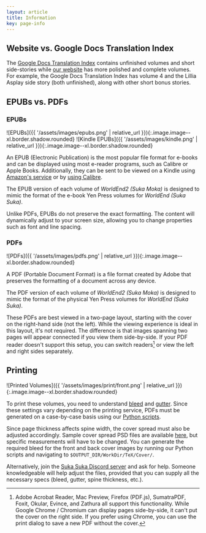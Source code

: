 ```yaml
---
layout: article
title: Information
key: page-info
---
```


## Website vs. Google Docs Translation Index
The [Google Docs Translation Index](https://docs.google.com/document/d/16EOH4sCjJKkgEeGSW4T0kZXWLoove4iBvGZz_hf7xeU/edit) contains unfinished volumes and short side-stories while [our website](http://worldend.github.io/releases.html) has more polished and complete volumes. For example, the Google Docs Translation Index has volume 4 and the Lillia Asplay side story (both unfinished), along with other short bonus stories.

## EPUBs vs. PDFs
### EPUBs
![EPUBs]({{ '/assets/images/epubs.png' | relative_url }}){:.image.image--xl.border.shadow.rounded}
![Kindle EPUBs]({{ '/assets/images/kindle.png' | relative_url }}){:.image.image--xl.border.shadow.rounded}

An EPUB (Electronic Publication) is the most popular file format for e-books and can be displayed using most e-reader programs, such as Calibre or Apple Books. Additionally, they can be sent to be viewed on a Kindle using [Amazon's service](https://www.amazon.com/sendtokindle) or by [using Calibre](https://www.howtogeek.com/539829/how-to-transfer-any-ebook-to-kindle-using-calibre/).

The EPUB version of each volume of *WorldEnd2 (Suka Moka)* is designed to mimic the format of the e-book Yen Press volumes for *WorldEnd (Suka Suka)*.

Unlike PDFs, EPUBs do not preserve the exact formatting. The content will dynamically adjust to your screen size, allowing you to change properties such as font and line spacing.

### PDFs
![PDFs]({{ '/assets/images/pdfs.png' | relative_url }}){:.image.image--xl.border.shadow.rounded}

A PDF (Portable Document Format) is a file format created by Adobe that preserves the formatting of a document across any device.

The PDF version of each volume of *WorldEnd2 (Suka Moka)* is designed to mimic the format of the physical Yen Press volumes for *WorldEnd (Suka Suka)*.

These PDFs are best viewed in a two-page layout, starting with the cover on the right-hand side (not the left). While the viewing experience is ideal in this layout, it's not required. The difference is that images spanning two pages will appear connected if you view them side-by-side. If your PDF reader doesn't support this setup, you can switch readers[^1] or view the left and right sides separately.

[^1]: Adobe Acrobat Reader, Mac Preview, Firefox (PDF.js), SumatraPDF, Foxit, Okular, Evince, and Zathura all support this functionality. While Google Chrome / Chromium can display pages side-by-side, it can't put the cover on the right side. If you prefer using Chrome, you can use the print dialog to save a new PDF without the cover.

## Printing
![Printed Volumes]({{ '/assets/images/print/front.png' | relative_url }}){:.image.image--xl.border.shadow.rounded}

To print these volumes, you need to understand [bleed](https://printing.umn.edu/tools/what-is-bleed.html) and [gutter](https://www.printivity.com/insights/how-to-design-for-gutter-margins). Since these settings vary depending on the printing service, PDFs must be generated on a case-by-case basis using our [Python scripts](https://github.com/WorldEnd/worldend-formatting).

Since page thickness affects spine width, the cover spread must also be adjusted accordingly. Sample cover spread PSD files are available [here](https://drive.google.com/drive/folders/1YEETsnXm3C5z-xG6uzCyq3WWyyrcIvXz?usp=sharing), but specific measurements will have to be changed. You can generate the required bleed for the front and back cover images by running our Python scripts and navigating to `$OUTPUT_DIR/WorkDir/TeX/Cover/`.

Alternatively, join the [Suka Suka Discord server](https://discord.gg/xXTncqJ) and ask for help. Someone knowledgeable will help adjust the files, provided that you can supply all the necessary specs (bleed, gutter, spine thickness, etc.).
